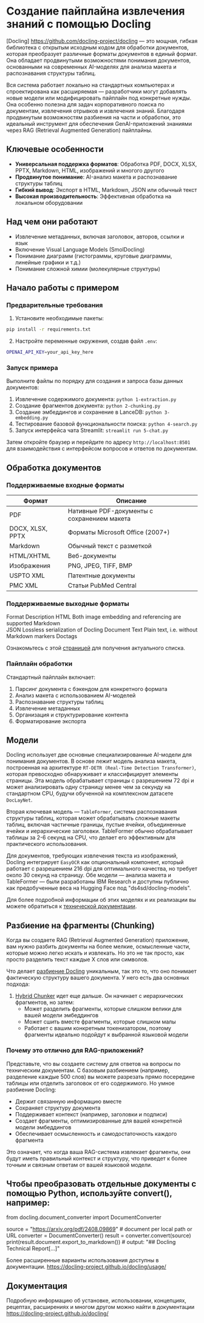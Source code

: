 # Создание пайплайна извлечения знаний с помощью Docling

[Docling] https://github.com/docling-project/docling
 — это мощная, гибкая библиотека с открытым исходным кодом для обработки документов, которая преобразует различные форматы документов в единый формат. Она обладает продвинутыми возможностями понимания документов, основанными на современных AI-моделях для анализа макета и распознавания структуры таблиц.

Вся система работает локально на стандартных компьютерах и спроектирована как расширяемая — разработчики могут добавлять новые модели или модифицировать пайплайн под конкретные нужды. Она особенно полезна для задач корпоративного поиска по документам, извлечения отрывков и извлечения знаний. Благодаря продвинутым возможностям разбиения на части и обработки, это идеальный инструмент для обеспечения GenAI-приложений знаниями через RAG (Retrieval Augmented Generation) пайплайны.

## Ключевые особенности

- **Универсальная поддержка форматов**: Обработка PDF, DOCX, XLSX, PPTX, Markdown, HTML, изображений и многого другого
- **Продвинутое понимание**: AI-анализ макета и распознавание структуры таблиц
- **Гибкий вывод**: Экспорт в HTML, Markdown, JSON или обычный текст
- **Высокая производительность**: Эффективная обработка на локальном оборудовании

## Над чем они работают

- Извлечение метаданных, включая заголовок, авторов, ссылки и язык
- Включение Visual Language Models (SmolDocling)
- Понимание диаграмм (гистограммы, круговые диаграммы, линейные графики и т.д.)
- Понимание сложной химии (молекулярные структуры)

## Начало работы с примером

### Предварительные требования

1. Установите необходимые пакеты:

```bash
pip install -r requirements.txt
```

2. Настройте переменные окружения, создав файл `.env`:

```bash
OPENAI_API_KEY=your_api_key_here
```

### Запуск примера

Выполните файлы по порядку для создания и запроса базы данных документов:

1. Извлечение содержимого документа: `python 1-extraction.py`
2. Создание фрагментов документа: `python 2-chunking.py`
3. Создание эмбеддингов и сохранение в LanceDB: `python 3-embedding.py`
4. Тестирование базовой функциональности поиска: `python 4-search.py`
5. Запуск интерфейса чата Streamlit: `streamlit run 5-chat.py`

Затем откройте браузер и перейдите по адресу `http://localhost:8501` для взаимодействия с интерфейсом вопросов и ответов по документам.

## Обработка документов

### Поддерживаемые входные форматы

| Формат | Описание |
|--------|----------|
| PDF | Нативные PDF-документы с сохранением макета |
| DOCX, XLSX, PPTX | Форматы Microsoft Office (2007+) |
| Markdown | Обычный текст с разметкой |
| HTML/XHTML | Веб-документы |
| Изображения | PNG, JPEG, TIFF, BMP |
| USPTO XML | Патентные документы |
| PMC XML | Статьи PubMed Central |


### Поддерживаемые выходные форматы

Format	Description
HTML	Both image embedding and referencing are supported
Markdown	
JSON	Lossless serialization of Docling Document
Text	Plain text, i.e. without Markdown markers
Doctags	

Ознакомьтесь с этой [страницей](https://docling-project.github.io/docling/usage/supported_formats/) для получения актуального списка.

### Пайплайн обработки

Стандартный пайплайн включает:

1. Парсинг документа с бэкендом для конкретного формата
2. Анализ макета с использованием AI-моделей
3. Распознавание структуры таблиц
4. Извлечение метаданных
5. Организация и структурирование контента
6. Форматирование экспорта

## Модели

Docling использует две основные специализированные AI-модели для понимания документов. В основе лежит модель анализа макета, построенная на архитектуре `RT-DETR (Real-Time Detection Transformer)`, которая превосходно обнаруживает и классифицирует элементы страницы. Эта модель обрабатывает страницы с разрешением 72 dpi и может анализировать одну страницу менее чем за секунду на стандартном CPU, будучи обученной на комплексном датасете `DocLayNet`.

Вторая ключевая модель — `TableFormer`, система распознавания структуры таблиц, которая может обрабатывать сложные макеты таблиц, включая частичные границы, пустые ячейки, объединенные ячейки и иерархические заголовки. TableFormer обычно обрабатывает таблицы за 2-6 секунд на CPU, что делает его эффективным для практического использования.

Для документов, требующих извлечения текста из изображений, Docling интегрирует `EasyOCR` как опциональный компонент, который работает с разрешением 216 dpi для оптимального качества, но требует около 30 секунд на страницу. Обе модели — анализа макета и TableFormer — были разработаны IBM Research и доступны публично как предобученные веса на Hugging Face под "ds4sd/docling-models".

Для более подробной информации об этих моделях и их реализации вы можете обратиться к [технической документации](https://arxiv.org/pdf/2408.09869).

## Разбиение на фрагменты (Chunking)

Когда вы создаете RAG (Retrieval Augmented Generation) приложение, вам нужно разбить документы на более мелкие, осмысленные части, которые можно легко искать и извлекать. Но это не так просто, как просто разделить текст каждые X слов или символов.

Что делает [разбиение Docling](https://ds4sd.github.io/docling/concepts/chunking/) уникальным, так это то, что оно понимает фактическую структуру вашего документа. У него есть два основных подхода:

1. [Hybrid Chunker](https://docling-project.github.io/docling/concepts/chunking/#hybrid-chunker) идет еще дальше. Он начинает с иерархических фрагментов, но затем:
   - Может разделить фрагменты, которые слишком велики для вашей модели эмбеддингов
   - Может сшить вместе фрагменты, которые слишком малы
   - Работает с вашим конкретным токенизатором, поэтому фрагменты идеально подойдут к выбранной языковой модели

### Почему это отлично для RAG-приложений?

Представьте, что вы создаете систему для ответов на вопросы по техническим документам. С базовым разбиением (например, разделение каждые 500 слов) вы можете разрезать прямо посередине таблицы или отделить заголовок от его содержимого. Но умное разбиение Docling:

- Держит связанную информацию вместе
- Сохраняет структуру документа
- Поддерживает контекст (например, заголовки и подписи)
- Создает фрагменты, оптимизированные для вашей конкретной модели эмбеддингов
- Обеспечивает осмысленность и самодостаточность каждого фрагмента

Это означает, что когда ваша RAG-система извлекает фрагменты, они будут иметь правильный контекст и структуру, что приведет к более точным и связным ответам от вашей языковой модели.


## Чтобы преобразовать отдельные документы с помощью Python, используйте convert(), например:

from docling.document_converter import DocumentConverter

source = "https://arxiv.org/pdf/2408.09869"  # document per local path or URL
converter = DocumentConverter()
result = converter.convert(source)
print(result.document.export_to_markdown())  # output: "## Docling Technical Report[...]"

Более расширенные варианты использования доступны в документации.
https://docling-project.github.io/docling/usage/


## Документация

Подробную информацию об установке, использовании, концепциях, рецептах, расширениях и многом другом можно найти в документации
https://docling-project.github.io/docling/